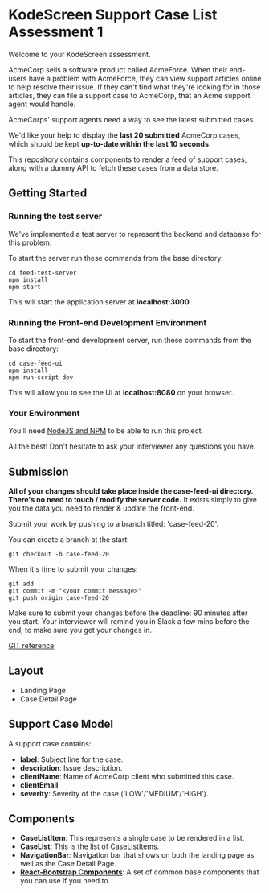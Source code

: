 # KodeScreen Support Case List Assessment 1

Welcome to your KodeScreen assessment. 

AcmeCorp sells a software product called AcmeForce. When their end-users have a problem with AcmeForce, they can view support articles online to help resolve their issue. If they can't find what they're looking for in those articles, they can file a support case to AcmeCorp, that an Acme support agent would handle.

AcmeCorps' support agents need a way to see the latest submitted cases.

We'd like your help to display the **last 20 submitted** AcmeCorp cases, which should be kept **up-to-date within the last 10 seconds**.

This repository contains components to render a feed of support cases, along with a dummy API to fetch these cases from a data store. 


## Getting Started
### Running the test server
We've implemented a test server to represent the backend and database for this problem. 

To start the server run these commands from the base directory:
```
cd feed-test-server
npm install
npm start
```
This will start the application server at **localhost:3000**.

### Running the Front-end Development Environment

To start the front-end development server, run these commands from the base directory:
```
cd case-feed-ui
npm install
npm run-script dev
```
This will allow you to see the UI at **localhost:8080** on your browser.

### Your Environment
You'll need [NodeJS and NPM](https://www.npmjs.com/get-npm) to be able to run this project. 

All the best! Don't hesitate to ask your interviewer any questions you have.

## Submission
**All of your changes should take place inside the case-feed-ui directory. There's no need to touch / modify the server code.** It exists simply to give you the data you need to render & update the front-end.

Submit your work by pushing to a branch titled: 'case-feed-20'.

You can create a branch at the start:
```
git checkout -b case-feed-20 
```
When it's time to submit your changes: 
```
git add .
git commit -m "<your commit message>"
git push origin case-feed-20
```
Make sure to submit your changes before the deadline: 90 minutes after you start. Your interviewer will remind you in Slack a few mins before the end, to make sure you get your changes in.

[GIT reference](https://git-scm.com/docs)

## Layout
* Landing Page
* Case Detail Page

## Support Case Model
A support case contains: 
* **label**: Subject line for the case.
* **description**: Issue description.
* **clientName**: Name of AcmeCorp client who submitted this case.
* **clientEmail**
* **severity**: Severity of the case ('LOW'/'MEDIUM'/'HIGH').

## Components
* **CaseListItem**: This represents a single case to be rendered in a list.
* **CaseList**: This is the list of CaseListItems.
* **NavigationBar**: Navigation bar that shows on both the landing page as well as the Case Detail Page.
* [**React-Bootstrap Components**](https://react-bootstrap.github.io/components/alerts/): A set of common base components that you can use if you need to.
